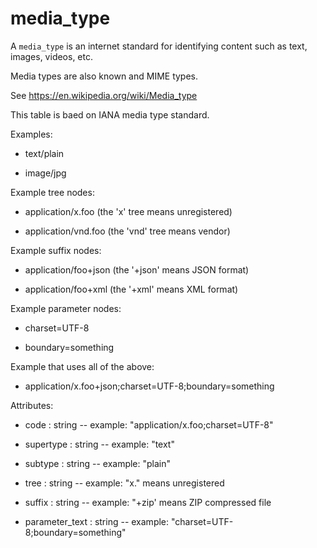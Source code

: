 # media_type

A `media_type` is an internet standard for identifying content such as text, images, videos, etc.

Media types are also known and MIME types.

See https://en.wikipedia.org/wiki/Media_type

This table is baed on IANA media type standard.

Examples:

* text/plain

* image/jpg

Example tree nodes:

* application/x.foo (the 'x' tree means unregistered)

* application/vnd.foo (the 'vnd' tree means vendor)

Example suffix nodes:

* application/foo+json (the '+json' means JSON format)

* application/foo+xml (the '+xml' means XML format)

Example parameter nodes:

* charset=UTF-8

* boundary=something

Example that uses all of the above:

* application/x.foo+json;charset=UTF-8;boundary=something

Attributes:

* code : string -- example: "application/x.foo;charset=UTF-8"

* supertype : string -- example: "text"

* subtype : string -- example: "plain"

* tree : string -- example: "x." means unregistered

* suffix : string -- example: "+zip' means ZIP compressed file

* parameter_text : string -- example: "charset=UTF-8;boundary=something"
